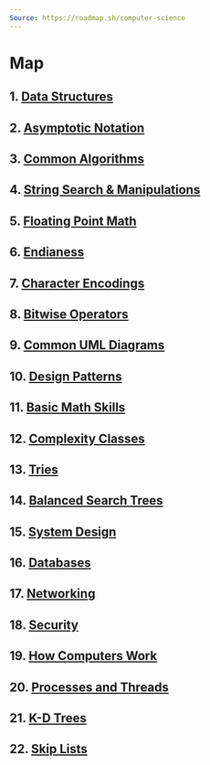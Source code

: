```yaml
---
Source: https://roadmap.sh/computer-science
---
```

# Map

## 1. [Data Structures](/Computer%20Science/Data%20Structures.md)

## 2. [Asymptotic Notation](/Computer%20Science/Asymptotic%20Notation.md)

## 3. [Common Algorithms](/Computer%20Science/Common%20Algorithms.md)

## 4. [String Search & Manipulations](/Computer%20Science/String%20Search%20%26%20Manipulations.md)

## 5. [Floating Point Math](/Computer%20Science/Floating%20Point%20Math.md)

## 6. [Endianess](/Computer%20Science/Endianess.md)

## 7. [Character Encodings](/Computer%20Science/Character%20Encodings.md)

## 8. [Bitwise Operators](/Computer%20Science/Bitwise%20Operators.md)

## 9. [Common UML Diagrams](/Computer%20Science/Common%20UML%20Diagrams.md)

## 10. [Design Patterns](/Computer%20Science/Design%20Patterns.md)

## 11. [Basic Math Skills](/Computer%20Science/Basic%20Math%20Skills.md)

## 12. [Complexity Classes](/Computer%20Science/Complexity%20Classes.md)

## 13. [Tries](/Computer%20Science/Tries.md)

## 14. [Balanced Search Trees](/Computer%20Science/Balanced%20Search%20Trees.md)

## 15. [System Design](/Computer%20Science/System%20Design.md)

## 16. [Databases](/Computer%20Science/Databases.md)

## 17. [Networking](/Computer%20Science/Networking.md)

## 18. [Security](/Computer%20Science/Security.md)

## 19. [How Computers Work](/Computer%20Science/How%20Computers%20Work.md)

## 20. [Processes and Threads](/Computer%20Science/Processes%20and%20Threads.md)

## 21. [K-D Trees](/Computer%20Science/K-D%20Trees.md)

## 22. [Skip Lists](/Computer%20Science/Skip%20Lists.md)
